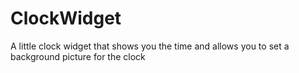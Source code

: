 # ClockWidget
 A little clock widget that shows you the time and allows you to set a background picture for the clock
